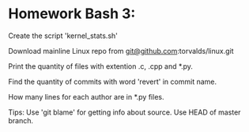 # Homework Bash 3:

Create the script 'kernel_stats.sh'

Download mainline Linux repo from git@github.com:torvalds/linux.git

Print the quantity of files with extention .c, .cpp and *.py.

Find the quantity of commits with word 'revert' in commit name.

How many lines for each author are in *.py files.

Tips:
    Use 'git blame' for getting info about source.
    Use HEAD of master branch.